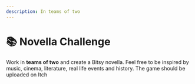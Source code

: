 ```yaml
---
description: In teams of two
---
```


# 📚 Novella Challenge

Work in **teams of two** and create a Bitsy novella. Feel free to be inspired by music, cinema, literature, real life events and history. The game should be uploaded on Itch

